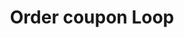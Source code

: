 ---
layout: loop
title: Order coupon Loop
description: Retrieve order coupons information for a given order
sidebar: loop
lang: en
subnav: loop_order_coupon
uses_global_argument: true
returns_global_outputs: { countable : true, timestampable : true, versionable : false }
type: order_coupon
arguments :
    - {name: "order", description: "A single order id.", example: "order=\"2\"", mandatory: "true"}
outputs :
    - {name: "$ID", description: "the coupon id"}
    - {name: "$CODE", description: "the coupon code"}
    - {name: "$TITLE", description: "the coupon title"}
    - {name: "$SHORT_DESCRIPTION", description: "the coupon short description"}
    - {name: "$DESCRIPTION", description: "the coupon description"}
    - {name: "$EXPIRATION_DATE", description: "the coupon expiration date"}
    - {name: "$IS_CUMULATIVE", description: "true if the coupon is cumulative"}
    - {name: "$IS_REMOVING_POSTAGE", description: "true if the coupon provides free shipping"}
    - {name: "$IS_AVAILABLE_ON_SPECIAL_OFFERS", description: "true if the coupon applies to discounted products"}
    - {name: "$DAY_LEFT_BEFORE_EXPIRATION", description: "days left before coupon expiration"}
    - {name: "$FREE_SHIPPING_FOR_COUNTRIES_LIST", description: "comma separated list of country IDs for which the free shipping applies"}
    - {name: "$FREE_SHIPPING_FOR_MODULES_LIST", description: "comma separated list of shipping module IDs for which the free shipping applies"}
---